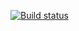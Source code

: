 [![Build status](https://ci.appveyor.com/api/projects/status/7gfg24mcl00r22ku?svg=true)](https://ci.appveyor.com/project/00Julie00/api-ci-2-yy9nb)
